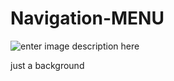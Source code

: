 # Navigation-MENU

![enter image description here](https://i.imgur.com/rRlI5ec.gif)


 just a background



